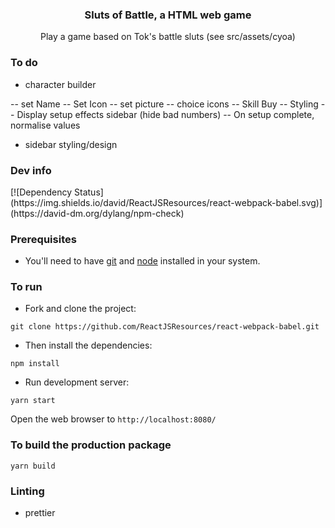 
<p align="center">
    <h3 align="center">Sluts of Battle, a HTML web game<br></h3>
</p>


<p align="center">
  Play a game based on Tok's battle sluts (see src/assets/cyoa)
</p>


### To do


- character builder

-- set Name
-- Set Icon
-- set picture
-- choice icons
-- Skill Buy
-- Styling
-- Display setup effects sidebar (hide bad numbers)
-- On setup complete, normalise values

- sidebar styling/design

### Dev info

<div class="center">
  [![Dependency Status](https://img.shields.io/david/ReactJSResources/react-webpack-babel.svg)](https://david-dm.org/dylang/npm-check)
</div>  


### Prerequisites
* You'll need to have [git](https://git-scm.com/) and [node](https://nodejs.org/en/) installed in your system.

### To run
* Fork and clone the project:

```
git clone https://github.com/ReactJSResources/react-webpack-babel.git
```

* Then install the dependencies:

```
npm install
```

* Run development server:

```
yarn start
```

Open the web browser to `http://localhost:8080/`

### To build the production package
```
yarn build
```

### Linting

- prettier

